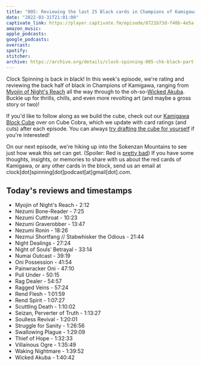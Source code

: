 ```yaml
---
title: "005: Reviewing the last 25 Black cards in Champions of Kamigawa for cube"
date: "2022-03-31T21:01:00"
captivate_link: https://player.captivate.fm/episode/8721b73d-f40b-4e5a-841a-a8b07878e233
amazon_music: 
apple_podcasts: 
google_podcasts: 
overcast: 
spotify: 
stitcher: 
archive: https://archive.org/details/clock-spinning-005-chk-black-part-2
---
```


Clock Spinning is back in black! In this week's episode, we're rating and reviewing the back half of black in Champions of Kamigawa, ranging from [Myojin of Night's Reach](https://scryfall.com/card/chk/126/myojin-of-nights-reach) all the way through to the oh-so-[Wicked Akuba](https://scryfall.com/card/chk/150/wicked-akuba). Buckle up for thrills, chills, and even more revolting art (and maybe a gross story or two)!

If you'd like to follow along as we build the cube, check out our [Kamigawa Block Cube](https://cubecobra.com/cube/overview/clock-spinning-chk) over on Cube Cobra, which we update with card ratings (and cuts) after each episode. You can always [try drafting the cube for yourself](https://cubecobra.com/cube/playtest/clock-spinning-chk) if you're interested!

On our next episode, we're hiking up into the Sokenzan Mountains to see just how weak this set can get. (Spoiler: Red is [pretty bad](https://scryfall.com/card/chk/157/ben-ben-akki-hermit)) If you have some thoughts, insights, or memories to share with us about the red cards of Kamigawa, or any other cards in the block, send us an email at clock[dot]spinning[dot]podcast[at]gmail[dot].com.

## Today's reviews and timestamps

- Myojin of Night's Reach - 2:12
- Nezumi Bone-Reader - 7:25
- Nezumi Cutthroat - 10:23
- Nezumi Graverobber - 13:47
- Nezumi Ronin - 18:26
- Nezmui Shortfang // Stabwhisker the Odious - 21:44
- Night Dealings - 27:24
- Night of Souls' Betrayal - 33:14
- Numai Outcast - 39:19
- Oni Possession - 41:54
- Painwracker Oni - 47:10
- Pull Under - 50:15
- Rag Dealer - 54:57
- Ragged Veins - 57:24
- Rend Flesh - 1:01:59
- Rend Spirit - 1:07:27
- Scuttling Death - 1:10:02
- Seizan, Perverter of Truth - 1:13:27
- Soulless Revival - 1:20:01
- Struggle for Sanity - 1:26:56
- Swallowing Plague - 1:29:09
- Thief of Hope - 1:32:33
- Villainous Ogre - 1:35:49
- Waking Nightmare - 1:39:52
- Wicked Akuba - 1:40:42